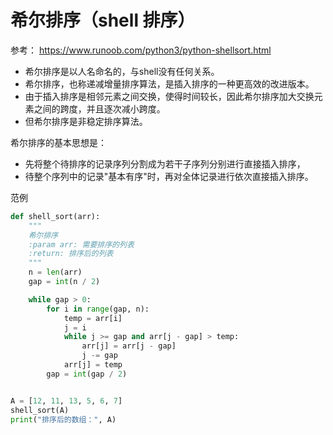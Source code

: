 ﻿
# 希尔排序（shell 排序）
参考： <https://www.runoob.com/python3/python-shellsort.html>

- 希尔排序是以人名命名的，与shell没有任何关系。  
- 希尔排序，也称递减增量排序算法，是插入排序的一种更高效的改进版本。  
- 由于插入排序是相邻元素之间交换，使得时间较长，因此希尔排序加大交换元素之间的跨度，并且逐次减小跨度。
- 但希尔排序是非稳定排序算法。

希尔排序的基本思想是：  
- 先将整个待排序的记录序列分割成为若干子序列分别进行直接插入排序，  
- 待整个序列中的记录"基本有序"时，再对全体记录进行依次直接插入排序。


范例
```python
def shell_sort(arr):
    """
    希尔排序
    :param arr: 需要排序的列表
    :return: 排序后的列表
    """
    n = len(arr)
    gap = int(n / 2)

    while gap > 0:
        for i in range(gap, n):
            temp = arr[i]
            j = i
            while j >= gap and arr[j - gap] > temp:
                arr[j] = arr[j - gap]
                j -= gap
            arr[j] = temp
        gap = int(gap / 2)


A = [12, 11, 13, 5, 6, 7]
shell_sort(A)
print("排序后的数组：", A)
```



